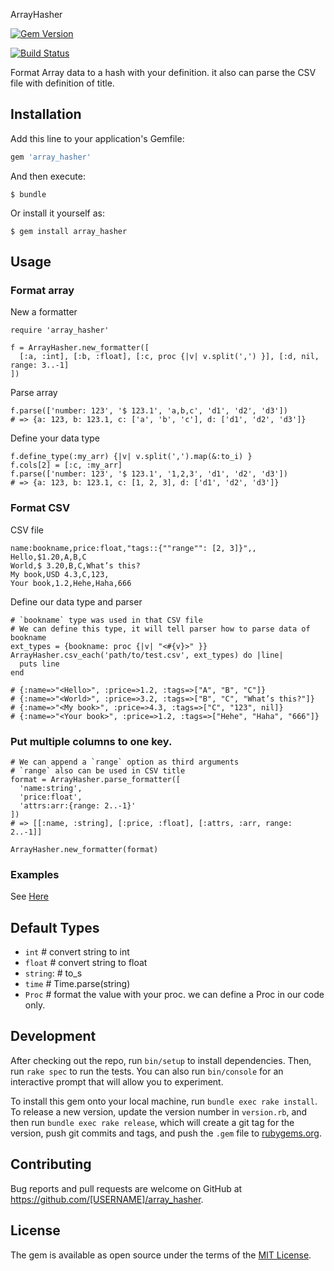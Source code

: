 ArrayHasher

[![Gem Version](https://badge.fury.io/rb/array_hasher.svg)](https://badge.fury.io/rb/array_hasher)

[![Build Status](https://travis-ci.org/xiejiangzhi/array_hasher.svg?branch=master)](https://travis-ci.org/xiejiangzhi/array_hasher)

Format Array data to a hash with your definition. it also can parse the CSV file with definition of title.

## Installation

Add this line to your application's Gemfile:

```ruby
gem 'array_hasher'
```

And then execute:

    $ bundle

Or install it yourself as:

    $ gem install array_hasher


## Usage

### Format array

New a formatter

```
require 'array_hasher'

f = ArrayHasher.new_formatter([
  [:a, :int], [:b, :float], [:c, proc {|v| v.split(',') }], [:d, nil, range: 3..-1]
])
```

Parse array

```
f.parse(['number: 123', '$ 123.1', 'a,b,c', 'd1', 'd2', 'd3'])
# => {a: 123, b: 123.1, c: ['a', 'b', 'c'], d: ['d1', 'd2', 'd3']}
```

Define your data type

```
f.define_type(:my_arr) {|v| v.split(',').map(&:to_i) }
f.cols[2] = [:c, :my_arr]
f.parse(['number: 123', '$ 123.1', '1,2,3', 'd1', 'd2', 'd3'])
# => {a: 123, b: 123.1, c: [1, 2, 3], d: ['d1', 'd2', 'd3']}
```

### Format CSV

CSV file

```
name:bookname,price:float,"tags::{""range"": [2, 3]}",,
Hello,$1.20,A,B,C
World,$ 3.20,B,C,What’s this?
My book,USD 4.3,C,123,
Your book,1.2,Hehe,Haha,666
```

Define our data type and parser 

```
# `bookname` type was used in that CSV file
# We can define this type, it will tell parser how to parse data of bookname
ext_types = {bookname: proc {|v| "<#{v}>" }}
ArrayHasher.csv_each('path/to/test.csv', ext_types) do |line|
  puts line
end

# {:name=>"<Hello>", :price=>1.2, :tags=>["A", "B", "C"]}
# {:name=>"<World>", :price=>3.2, :tags=>["B", "C", "What’s this?"]}
# {:name=>"<My book>", :price=>4.3, :tags=>["C", "123", nil]}
# {:name=>"<Your book>", :price=>1.2, :tags=>["Hehe", "Haha", "666"]}
```

### Put multiple columns to one key.

```
# We can append a `range` option as third arguments
# `range` also can be used in CSV title
format = ArrayHasher.parse_formatter([
  'name:string',
  'price:float',
  'attrs:arr:{range: 2..-1}'
])
# => [[:name, :string], [:price, :float], [:attrs, :arr, range: 2..-1]]

ArrayHasher.new_formatter(format)
```


### Examples
  
See [Here](./examples)

## Default Types

* `int` # convert string to int
* `float` # convert string to float
* `string`: # to_s
* `time` # Time.parse(string)
* `Proc` # format the value with your proc. we can define a Proc in our code only.


## Development

After checking out the repo, run `bin/setup` to install dependencies. Then, run `rake spec` to run the tests. You can also run `bin/console` for an interactive prompt that will allow you to experiment.

To install this gem onto your local machine, run `bundle exec rake install`. To release a new version, update the version number in `version.rb`, and then run `bundle exec rake release`, which will create a git tag for the version, push git commits and tags, and push the `.gem` file to [rubygems.org](https://rubygems.org).

## Contributing

Bug reports and pull requests are welcome on GitHub at https://github.com/[USERNAME]/array_hasher.

## License

The gem is available as open source under the terms of the [MIT License](https://opensource.org/licenses/MIT).
